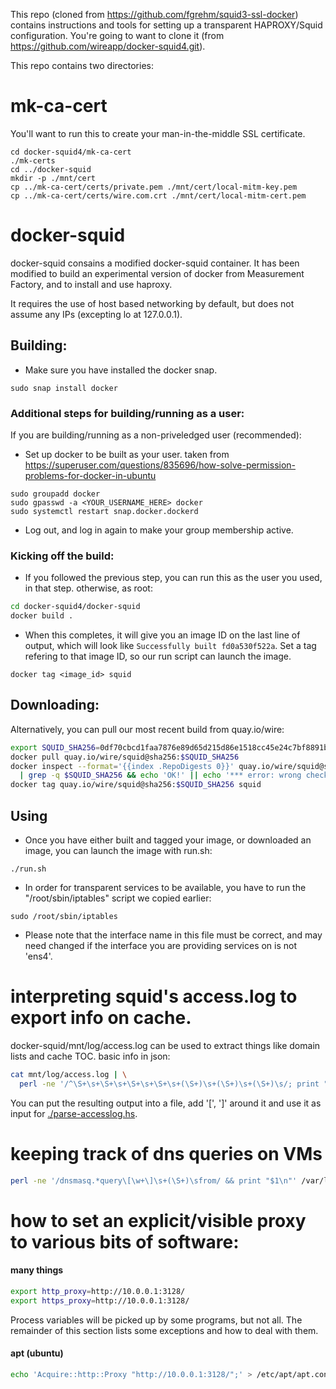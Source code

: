 This repo (cloned from https://github.com/fgrehm/squid3-ssl-docker) contains instructions and tools for setting up a transparent HAPROXY/Squid configuration.
You're going to want to clone it (from https://github.com/wireapp/docker-squid4.git).

This repo contains two directories:

# mk-ca-cert

You'll want to run this to create your man-in-the-middle SSL certificate.
```
cd docker-squid4/mk-ca-cert
./mk-certs
cd ../docker-squid
mkdir -p ./mnt/cert
cp ../mk-ca-cert/certs/private.pem ./mnt/cert/local-mitm-key.pem
cp ../mk-ca-cert/certs/wire.com.crt ./mnt/cert/local-mitm-cert.pem
```

# docker-squid
docker-squid consains a modified docker-squid container. It has been modified to build an experimental version of docker from Measurement Factory, and to install and use haproxy.

It requires the use of host based networking by default, but does not assume any IPs (excepting lo at 127.0.0.1).

## Building:

* Make sure you have installed the docker snap.
```
sudo snap install docker
```

### Additional steps for building/running as a user:
If you are building/running as a non-priveledged user (recommended):

* Set up docker to be built as your user. taken from https://superuser.com/questions/835696/how-solve-permission-problems-for-docker-in-ubuntu

```
sudo groupadd docker
sudo gpasswd -a <YOUR_USERNAME_HERE> docker
sudo systemctl restart snap.docker.dockerd
```

* Log out, and log in again to make your group membership active.

### Kicking off the build:
* If you followed the previous step, you can run this as the user you used, in that step. otherwise, as root:
```sh
cd docker-squid4/docker-squid
docker build .
```

* When this completes, it will give you an image ID on the last line of output, which will look like ```Successfully built fd0a530f522a```. Set a tag refering to that image ID, so our run script can launch the image.
```
docker tag <image_id> squid
```

## Downloading:
Alternatively, you can pull our most recent build from quay.io/wire:

```sh
export SQUID_SHA256=0df70cbcd1faa7876e89d65d215d86e1518cc45e24c7bf8891bc1b57563961fa
docker pull quay.io/wire/squid@sha256:$SQUID_SHA256
docker inspect --format='{{index .RepoDigests 0}}' quay.io/wire/squid@sha256:$SQUID_SHA256 \
  | grep -q $SQUID_SHA256 && echo 'OK!' || echo '*** error: wrong checksum!'
docker tag quay.io/wire/squid@sha256:$SQUID_SHA256 squid
```

## Using

* Once you have either built and tagged your image, or downloaded an image, you can launch the image with run.sh:
```
./run.sh
```

* In order for transparent services to be available, you have to run the "/root/sbin/iptables" script we copied earlier:
```
sudo /root/sbin/iptables
```
* Please note that the interface name in this file must be correct, and may need changed if the interface you are providing services on is not 'ens4'.

# interpreting squid's access.log to export info on cache.

docker-squid/mnt/log/access.log can be used to extract things like
domain lists and cache TOC.  basic info in json:

```bash
cat mnt/log/access.log | \
  perl -ne '/^\S+\s+\S+\s+\S+\s+\S+\s+(\S+)\s+(\S+)\s+(\S+)\s/; print "{\"size\":$1,\"verb\":\"$2\",\"uri\":\"$3\"},\n"'
```

You can put the resulting output into a file, add '[', ']' around it and use it as input for [./parse-accesslog.hs](./parse-accesslog.hs).

# keeping track of dns queries on VMs

```bash
perl -ne '/dnsmasq.*query\[\w+\]\s+(\S+)\sfrom/ && print "$1\n"' /var/log/syslog | sort | uniq
```

# how to set an explicit/visible proxy to various bits of software:

#### many things

```sh
export http_proxy=http://10.0.0.1:3128/
export https_proxy=http://10.0.0.1:3128/
```

Process variables will be picked up by some programs, but not all.
The remainder of this section lists some exceptions and how to deal
with them.

#### apt (ubuntu)

```sh
echo 'Acquire::http::Proxy "http://10.0.0.1:3128/";' > /etc/apt/apt.conf.d/10proxy
